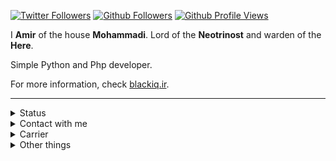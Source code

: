 [![Twitter Followers](https://img.shields.io/twitter/follow/GNU_Amir?label=Twitter&style=flat-square)](https://twitter.com/GNU_Amir)
[![Github Followers](https://img.shields.io/github/followers/BlackIQ?style=flat-square&color=lightgrey)](https://github.com/BlackIQ?tab=followers)
[![Github Profile Views](https://komarev.com/ghpvc/?username=BlackIQ&style=flat-square&color=lightgrey)](.)

I **Amir** of the house **Mohammadi**.
Lord of the **Neotrinost** and warden of the **Here**.

Simple Python and Php developer.

For more information, check [blackiq.ir](https://blackiq.ir).

---

<details>
    <summary>Status</summary>
    <br>

**Github Status**

[![ReadMe Card](https://github-readme-stats.vercel.app/api?username=BlackIQ&show_icons=true&count_private=true&include_all_commits=true)](https://github.com/BlackIQ)

**Most language that I use**

[![Top Langs](https://github-readme-stats.vercel.app/api/top-langs/?username=BlackIQ&layout=compact&langs_count=5)](https://github.com/BlackIQ)

**Streak in using git**

[![Account Streak](https://github-readme-streak-stats.herokuapp.com/?user=BlackIQ)](https://github.com/BlackIQ)

</details>

<details>
    <summary>Contact with me</summary>
    <br>

**Email or Telegram**

- amirhosseinmohammadi1380@yahoo.com
- Or send them to me@blackiq.ir
- Or use [Telegram](https://t.me/BlackIQ)

</details>

<details>
    <summary>Carrier</summary>

### Neotrinost

I am **CEO and Founder** of **[Neotrinost](https://github.com/Neotrinost)**.

[Official site](https://neotrinost.ir)

[LinkedIn](https://linkedin.com/company/neotrinost)

[Github](https://github.com/Neotrinost)

CTO | Co-Founder : [Annahita Mirhosseini](https://github.com/Annahita2004).

</details>

<details>
    <summary>Other things</summary>

#### I sweared an outh :

```python
Night gathers, and now my watch begins.
It shall not end until my death. I shall take no wife, hold no lands, father no children.
I shall wear no crowns and win no glory.
I shall live and die at my post.
I am the sword in the darkness.
I am the watcher on the walls.
I am the shield that guards the realms of men.
I pledge my life and honor to the Night's Watch, for this night and all the nights to come.
```

**Remember : a lannister always pays his debts.**

</details>